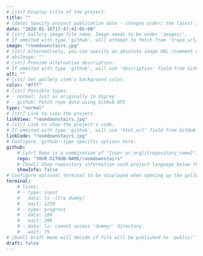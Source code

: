 ```yaml
---
# [str] Display title of the project.
title: ""
# [date] Specify project publication date - changes order; the latest item will be displayed first.
date: "2020-01-16T17:47:41-05:00"
# [str] Gallery image file name. Image needs to be under 'images/'.
# If ommited with type 'github', will attempt to fetch from '{repo_url}/.github/logo.png'.
image: "roomdownstairs.jpg"
# [str] Alternatively, you can specify an absolute image URL (comment out the following line).
# absImage: ""
# [str] Provide alternative description.
# If ommited with type 'github', will use 'description' field from GitHub API.
alt: ""
# [css] Set gallery item's background color.
color: "#fff"
# [str] Possible types:
# - normal: Just as originally in Osprey
# - github: Fetch repo data using GitHub API
type: "normal"
# [str] Link to view the project.
linkView: "roomdownstairs.jpg"
# [str] Link to show the project's code.
# If ommited with type 'github', will use 'html_url' field from GitHub API.
linkCode: "roomdownstairs.jpg"
# Configure 'github'-type specific options here:
github:
    # [str] Repo is a combination of "{user_or_org}/{repository_name}", e.g. "kdevo/osprey-delight.
    repo: "YOUR-GITHUB-NAME/roomdownstairs"
    # [bool] Show repository information such project language below the buttons.
    showInfo: false
# Configure optional terminal to be displayed when opening up the gallery item:
terminal:
    # lines:
    # - type: input
    #   data: ls -ltra dummy/
    #   wait: 1250
    # - type: progress
    #   data: 100
    #   wait: 200
    # - data: ls: cannot access 'dummy/' directory.
    #   wait: 75
# [bool] Draft mode will decide if file will be published to 'public/' directory.
draft: false
---
```

